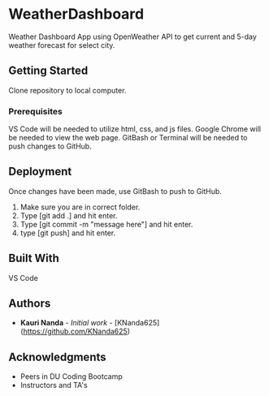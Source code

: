 # WeatherDashboard

Weather Dashboard App using OpenWeather API to get current and 5-day weather forecast for select city.


## Getting Started

Clone repository to local computer.


### Prerequisites

VS Code will be needed to utilize html, css, and js files.
Google Chrome will be needed to view the web page.
GitBash or Terminal will be needed to push changes to GitHub.


## Deployment

Once changes have been made, use GitBash to push to GitHub.
1) Make sure you are in correct folder.
2) Type [git add .] and hit enter.
3) Type [git commit -m "message here"] and hit enter.
4) type [git push] and hit enter.


## Built With

VS Code


## Authors

* **Kauri Nanda** - *Initial work* - [KNanda625] (https://github.com/KNanda625)


## Acknowledgments

* Peers in DU Coding Bootcamp
* Instructors and TA's

